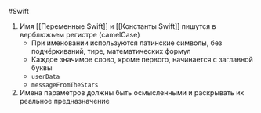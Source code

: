 #Swift 
1. Имя [[Переменные Swift]] и [[Константы Swift]] пишутся в верблюжьем регистре (camelCase)
	- При именовании используются латинские символы, без подчёркиваний, тире, математических формул
	- Каждое значимое слово, кроме первого, начинается с заглавной буквы
	- `userData`
	- `messageFromTheStars`
2. Имена параметров должны быть осмысленными и раскрывать их реальное предназначение